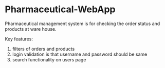 # Pharmaceutical-WebApp
Pharmaceutical management system is for checking the order status and products at ware house. 

Key features:
1. filters of orders and products
2. login validation is that username and password should be same
3. search functionality on users page
